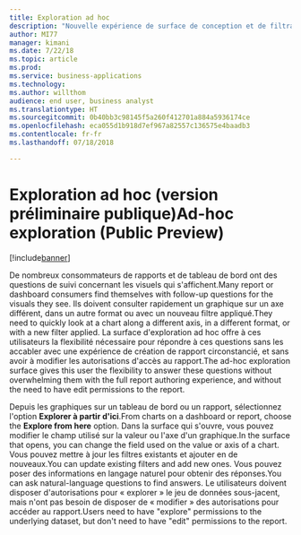 ```yaml
---
title: Exploration ad hoc
description: "Nouvelle expérience de surface de conception et de filtrage pour que les utilisateurs finaux explorent davantage les visuels d'un tableau de bord ou d'un rapport, même sans modifier des autorisations d'accès à un rapport"
author: MI77
manager: kimani
ms.date: 7/22/18
ms.topic: article
ms.prod: 
ms.service: business-applications
ms.technology: 
ms.author: willthom
audience: end user, business analyst
ms.translationtype: HT
ms.sourcegitcommit: 0b40bb3c98145f5a260f412701a884a5936174ce
ms.openlocfilehash: eca055d1b918d7ef967a82557c136575e4baadb3
ms.contentlocale: fr-fr
ms.lasthandoff: 07/18/2018

---
```


# <a name="ad-hoc-exploration-public-preview"></a><span data-ttu-id="8a927-103">Exploration ad hoc (version préliminaire publique)</span><span class="sxs-lookup"><span data-stu-id="8a927-103">Ad-hoc exploration (Public Preview)</span></span>

[!include[banner](../../../includes/banner.md)]

<span data-ttu-id="8a927-104">De nombreux consommateurs de rapports et de tableau de bord ont des questions de suivi concernant les visuels qui s'affichent.</span><span class="sxs-lookup"><span data-stu-id="8a927-104">Many report or dashboard consumers find themselves with follow-up questions for the visuals they see.</span></span> <span data-ttu-id="8a927-105">Ils doivent consulter rapidement un graphique sur un axe différent, dans un autre format ou avec un nouveau filtre appliqué.</span><span class="sxs-lookup"><span data-stu-id="8a927-105">They need to quickly look at a chart along a different axis, in a different format, or with a new filter applied.</span></span> <span data-ttu-id="8a927-106">La surface d'exploration ad hoc offre à ces utilisateurs la flexibilité nécessaire pour répondre à ces questions sans les accabler avec une expérience de création de rapport circonstancié, et sans avoir à modifier les autorisations d'accès au rapport.</span><span class="sxs-lookup"><span data-stu-id="8a927-106">The ad-hoc exploration surface gives this user the flexibility to answer these questions without overwhelming them with the full report authoring experience, and without the need to have edit permissions to the report.</span></span> 

<span data-ttu-id="8a927-107">Depuis les graphiques sur un tableau de bord ou un rapport, sélectionnez l'option **Explorer à partir d'ici**.</span><span class="sxs-lookup"><span data-stu-id="8a927-107">From charts on a dashboard or report, choose the **Explore from here** option.</span></span> <span data-ttu-id="8a927-108">Dans la surface qui s'ouvre, vous pouvez modifier le champ utilisé sur la valeur ou l'axe d'un graphique.</span><span class="sxs-lookup"><span data-stu-id="8a927-108">In the surface that opens, you can change the field used on the value or axis of a chart.</span></span> <span data-ttu-id="8a927-109">Vous pouvez mettre à jour les filtres existants et ajouter en de nouveaux.</span><span class="sxs-lookup"><span data-stu-id="8a927-109">You can update existing filters and add new ones.</span></span> <span data-ttu-id="8a927-110">Vous pouvez poser des informations en langage naturel pour obtenir des réponses.</span><span class="sxs-lookup"><span data-stu-id="8a927-110">You can ask natural-language questions to find answers.</span></span> <span data-ttu-id="8a927-111">Le utilisateurs doivent disposer d'autorisations pour « explorer » le jeu de données sous-jacent, mais n'ont pas besoin de disposer de « modifier » des autorisations pour accéder au rapport.</span><span class="sxs-lookup"><span data-stu-id="8a927-111">Users need to have "explore" permissions to the underlying dataset, but don't need to have "edit" permissions to the report.</span></span>

<!--
### Who uses this feature
This feature is intended for end users and business analysts. 
## Status
### Development status
In development
#### Target timeframe
October ‘18
-->


